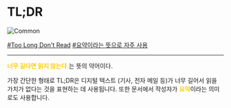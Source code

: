 # TL;DR

![Common](https://raw.githubusercontent.com/meotitda/DICTIONARY/master/2TAT1C/Label_Common.png)

<a href="https://www.howtogeek.com/435266/what-does-tldr-mean-and-how-do-you-use-it/#:~:text=TLDR%20(or%20TL%3BDR)%20is%20a%20common%20internet%20acronym,and%20TLDR%20is%20no%20exception">#Too Long Don't Read</a>
<a href="https://github.com/nodejs/node/search?q=TL%3BDR&unscoped_q=TL%3BDR">#요약이라는 뜻으로 자주 사용</a>

---

<span style='color:#FFCC00; font-weight:bold;'>너무 길다면 읽지 않는다.</span>는 뜻의 약어이다. 


가장 간단한 형태로 TL;DR은 디지털 텍스트 (기사, 전자 메일 등)가 너무 길어서 읽을 가치가 없다는 것을 표현하는 데 사용됩니다. 또한 문서에서 작성자가 <span style='color:#FFCC00; font-weight:bold;'>요약</span>이라는 의미로도 사용합니다.
